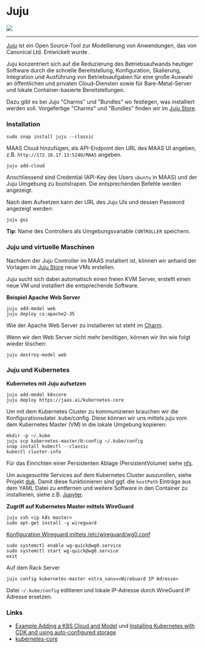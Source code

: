 Juju
====

[![](https://img.youtube.com/vi/KT1-ozwDMho/0.jpg)](https://www.youtube.com/watch?v=KT1-ozwDMho)

- - -

[Juju](https://jaas.ai/) ist ein Open Source-Tool zur Modellierung von Anwendungen, das von Canonical Ltd. Entwickelt wurde . 

Juju konzentriert sich auf die Reduzierung des Betriebsaufwands heutiger Software durch die schnelle Bereitstellung, Konfiguration, Skalierung, Integration und Ausführung von Betriebsaufgaben für eine große Auswahl an öffentlichen und privaten Cloud-Diensten sowie für Bare-Metal-Server und lokale Container-basierte Bereitstellungen.

Dazu gibt es bei Juju "Charms" und "Bundles" wo festlegen, was installiert werden soll. Vorgefertige "Charms" und "Bundles" finden wir im [Juju Store](https://jaas.ai/store).

### Installation

    sudo snap install juju --classic

MAAS Cloud hinzufügen, als API-Endpoint den URL des MAAS UI angeben, z.B. `http://172.16.17.13:5240/MAAS` angeben.
    
    juju add-cloud
    
Anschliessend sind Credential (API-Key des Users `ubuntu` in MAAS) und der Juju Umgebung zu bootstrapen. Die entsprechenden Befehle werden angezeigt.

Nach dem Aufsetzen kann der URL des Juju UIs und dessen Password angezeigt werden:

    juju gui
    
**Tip**: Name des Controllers als Umgebungsvariable `CONTROLLER` speichern.    


### Juju und virtuelle Maschinen

Nachdem der Juju Controller im MAAS installiert ist, können wir anhand der Vorlagen im [Juju Store](https://jaas.ai/store) neue VMs erstellen.

Juju sucht sich dabei automatisch einen freien KVM Server, erstellt einen neue VM und installiert die entsprechende Software.

**Beispiel Apache Web Server**

    juju add-model web
    juju deploy cs:apache2-35
    
Wie der Apache Web Server zu installieren ist steht im [Charm](https://jaas.ai/apache2/35).

Wenn wir den Web Server nicht mehr benötigen, können wir ihn wie folgt wieder löschen:

    juju destroy-model web
  
### Juju und Kubernetes

**Kubernetes mit Juju aufsetzen**

    juju add-model k8score
    juju deploy https://jaas.ai/kubernetes-core
    
Um mit dem Kubernetes Cluster zu kommunizieren brauchen wir die Konfigurationsdatei .kube/config. Diese können wir uns mittels juju vom dem Kubernetes Master (VM) in die lokale Umgebung kopieren:
     
    mkdir -p ~/.kube
    juju scp kubernetes-master/0:config ~/.kube/config
    snap install kubectl --classic
    kubectl cluster-info
    
Für das Einrichten einer Persistenten Ablage (PersistentVolume) siehe [nfs](https://github.com/mc-b/lernkube/tree/master/nfs).    

Um ausgesuchte Services auf dem Kubernetes Cluster auszurollen, siehe Projekt [duk](https://github.com/mc-b/duk#weitere-beispiele). Damit diese funktionieren sind ggf. die `hostPath` Einträge aus dem YAML Datei zu entfernen und weitere Software in den Container zu installieren, siehe z.B. [Jupyter](https://github.com/mc-b/duk/tree/master/jupyter).

**Zugriff auf Kubernetes Master mittels WireGuard**

    juju ssh <ip k8s master>
    sudo apt-get install -y wireguard
    
[Konfiguration Wireguard mittels /etc/wireguard/wg0.conf](https://github.com/mc-b/lernmaas/blob/master/doc/MAAS/GatewayClient.md#vpn)

    sudo systemctl enable wg-quick@wg0.service
    sudo systemctl start wg-quick@wg0.service
    exit
    
Auf dem Rack Server

    juju config kubernetes-master extra_sans=<WireGuard IP Adresse>
    
Datei `~/.kube/config` editieren und lokale IP-Adresse durch WireGuard IP Adresse ersetzen.        

### Links

* [Example Adding a K8S Cloud and Model](https://discourse.jujucharms.com/t/tutorial-2-6-2-example-adding-a-k8s-cloud-and-model/1484) und [Installing Kubernetes with CDK and using auto-configured storage](https://jaas.ai/docs/k8s-cdk-autostorage-tutorial)
* [kubernetes-core](https://jaas.ai/kubernetes-core)
